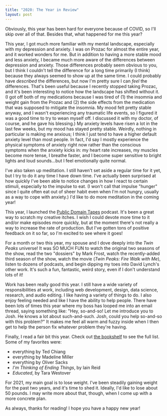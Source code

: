 ```yaml
---
title: "2020: The Year in Review"
layout: post
---
```


Obviously, this year has been hard for everyone because of COVID, so I'll skip over all of that. Besides that, what happened for me this year?

This year, I got much more familiar with my mental landscape, especially with my depression and anxiety. I was on Prozac for almost the entire year, and it worked wonders for me. But in addition to having a more stable mood and less anxiety, I became much more aware of the differences between depression and anxiety. Those differences probably seem obvious to you, but I think I couldn't tell the difference for a long time primarily (I think) because they always seemed to show up at the same time. I could probably have _described_ the differences, but now I'm pretty sure I can _feel_ the differences. That's been useful because I recently stopped taking Prozac, and it's been interesting to notice how the landscape has shifted without it. (I got off both of my medications because I was tired of (1) the insomnia and weight gain from the Prozac and (2) the side effects from the medication that was supposed to mitigate the insomnia. My mood felt pretty stable anyway, and I wasn't experiencing any traumatic life events, so I figured it was a good time to try to wean myself off. I discussed it with my doctor, of course, and he gave his blessing.) My anxiety levels have risen a lot in the last few weeks, but my mood has stayed pretty stable. Weirdly, nothing in particular is making me anxious; I think I just tend to have a higher default anxiety level than most people. In fact, I'd say I mostly experience the physical symptoms of anxiety right now rather than the conscious symptoms when the anxiety kicks in: my heart rate increases, my muscles become more tense, I breathe faster, and I become super sensitive to bright lights and loud sounds...but I feel emotionally quite normal.

I've also taken up meditation. I still haven't set aside a regular time for it yet, but I try to do it any time I have down time. I've actually been surprised at how quickly I've been able to notice changes in how I react to certain stimuli, especially to the impulse to eat. (I won't call that impulse "hunger" since I quite often eat out of sheer habit even when I'm not hungry, usually as a way to cope with anxiety.) I'd like to do more meditation in the coming year!

This year, I launched the [Public Domain Tapes](https://publicdomaintapes.com/) podcast. It's been a great way to scratch my creative itches. I wish I could devote more time to it and/or make episodes more quickly, but at the moment there's not really a way to increase the rate of production. But I've gotten tons of positive feedback on it so far, so I'm excited to see where it goes!

For a month or two this year, my spouse and I dove deeply into the _Twin Peaks_ universe! It was SO MUCH FUN to watch the original two seasons of the show, read the two "dossiers" by Mark Frost, watch the recently-added third season of the show, watch the movie (_Twin Peaks: Fire Walk with Me_), listen to dozens of podcasts, and begin dipping my toes into David Lynch's other work. It's such a fun, fantastic, weird story, even if I don't understand lots of it!

Work has been really good this year. I still have a wide variety of responsibilities at work, including web development, design, data science, research, and audio editing. I like having a variety of things to do. I also enjoy feeling needed and like I have the ability to help people. There have been lots of times this year where my boss has looped me into an email thread, saying something like: "Hey, so-and-so! Let me introduce you to Josh. He knows a lot about such-and-such. Josh, could you help so-and-so with this problem?" It makes me feel all warm and fuzzy inside when I then get to help the person fix whatever problem they're having.

Finally, I read a fair bit this year. Check out [the bookshelf](https://ameyama.com/bookshelf/) to see the full list. Some of my favorites were:

- everything by Ted Chiang
- everything by Madeline Miller
- everything by Oliver Sacks
- _I'm Thinking of Ending Things_, by Iain Reid
- _Educated_, by Tara Westover

For 2021, my main goal is to lose weight. I've been steadily gaining weight for the past two years, and it's time to shed it. Ideally, I'd like to lose about 50 pounds. I may write more about that, though, when I come up with a more concrete plan.

As always, thanks for reading! I hope you have a happy new year!
